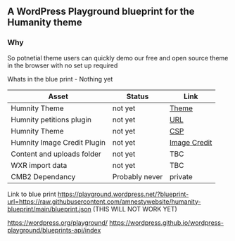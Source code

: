 ## A WordPress Playground blueprint for the Humanity theme 

### Why
So potnetial theme users can quickly demo our free and open source theme in the browser with no set up required

Whats in the blue print - Nothing yet 

| Asset | Status | Link |
|----|----|----|
| Humnity Theme | not yet | [Theme](https://github.com/amnestywebsite/humanity-theme) |
| Humnity petitions plugin  | not yet | [URL](https://github.com/amnestywebsite/humanity-petitions) |
| Humnity Theme | not yet | [CSP](https://github.com/amnestywebsite/humanity-content-security-policy) |
| Humnity Image Credit Plugin | not yet | [Image Credit](https://github.com/amnestywebsite/humanity-image-credit)  |
| Content and uploads folder | not yet | TBC  |
| WXR import data | not yet | TBC  |
| CMB2 Dependancy | Probably never | private  |


Link to blue print 
https://playground.wordpress.net/?blueprint-url=https://raw.githubusercontent.com/amnestywebsite/humanity-blueprint/main/blueprint.json (THIS WILL NOT WORK YET)

https://wordpress.org/playground/
https://wordpress.github.io/wordpress-playground/blueprints-api/index 
